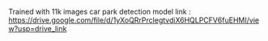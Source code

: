 Trained with 11k images car park detection model link : https://drive.google.com/file/d/1yXoQRrPrclegtvdiX6HQLPCFV6fuEHMI/view?usp=drive_link

